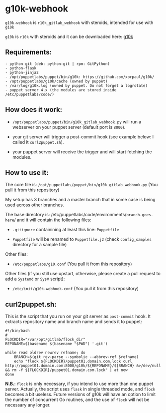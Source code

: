 # g10k-webhook

`g10k-webhook` is `r10k_gitlab_webhook` with steroids, intended for use with `g10k`

`g10k` is `r10k` with steroids and it can be downloaded here: [g10k](https://github.com/xorpaul/g10k)

## Requirements:

```
- python git (deb: python-git | rpm: GitPython)
- python-flask
- python-jinja2
- /opt/puppetlabs/puppet/bin/g10k: https://github.com/xorpaul/g10k/
- /opt/puppetlabs/g10k/cache (owned by puppet)
- /var/log/g10k.log (owned by puppet. Do not forget a logrotate)
- puppet server 4.x (the modules are stored inside /etc/puppetlabs/code/)
```

## How does it work:

- `/opt/puppetlabs/puppet/bin/g10k_gitlab_webhook.py` will run a webserver on your puppet server (default port is `8000`).

- your git server will trigger a post-commit hook (see example below: I called it `curl2puppet.sh`).

- your puppet server will receive the trigger and will start fetching the modules.

## How to use it:

The core file is: `/opt/puppetlabs/puppet/bin/g10k_gitlab_webhook.py` (You pull it from this repository)

My setup has 3 branches and a master branch that in some case is being used across other branches.

The base directory is: /etc/puppetlabs/code/environments/`branch-goes-here`/ and it will contain the following files:

- `.gitignore` containining at least this line: `Puppetfile`

- `Puppetfile` will be renamed to `Puppetfile.j2` (check `config_samples` directory for a sample file)

Other files:

- `/etc/puppetlabs/g10.conf` (You pull it from this repository)

Other files (if you still use upstart, otherwise, please create a pull request to add a `Systemd` or `SysV` script):

- `/etc/init/g10k-webhook.conf` (You pull it from this repository)

## curl2puppet.sh:

This is the script that you run on your git server as `post-commit` hook. It extracts repository name and branch name and sends it to puppet:


	#!/bin/bash
	#
	FLOCKDIR="/var/opt/gitlab/flock_dir"
	REPONAME=$(basename $(basename "$PWD") '.git')

	while read oldrev newrev refname; do
	    BRANCH=$(git rev-parse --symbolic --abbrev-ref $refname)
	    echo "flock ${FLOCKDIR}/puppet01.domain.com.lock curl http://puppet01.domain.com:8000/g10k/${REPONAME}/${BRANCH} &>/dev/null && rm -f ${FLOCKDIR}/puppet01.domain.com.lock" | at now
	done

**N.B.**: `flock` is only necessary, if you intend to use more than one puppet server. Actually, the script uses `flask` in single threaded mode, and `flock` becomes a bit useless. Future versions of g10k will have an option to limit the number of concurrent Go routines, and the use of `flock` will not be necessary any longer.
